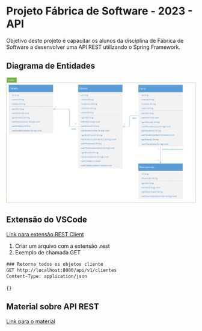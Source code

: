 # Projeto Fábrica de Software - 2023 - API

Objetivo deste projeto é capacitar os alunos da disciplina de Fábrica de Software a desenvolver uma API REST utilizando o Spring Framework.

## Diagrama de Entidades

![Diagrama de Entidades](/diagramas/diagramaentidades.png)

## Extensão do VSCode
[Link para extensão REST Client](https://marketplace.visualstudio.com/items?itemName=humao.rest-client)
1. Criar um arquivo com a extensão .rest
2. Exemplo de chamada GET

```
### Retorna todos os objetos cliente
GET http://localhost:8080/api/v1/clientes
Content-Type: application/json

{}
```

## Material sobre API REST
[Link para o material](http://faltoupontoevirgula.com.br/api-restful-com-spring-boot/)
